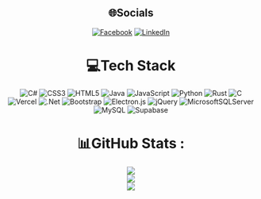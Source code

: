 <div align="center">
  
## 🌐Socials
[![Facebook](https://img.shields.io/badge/Facebook-%231877F2.svg?logo=Facebook&logoColor=white)](https://www.facebook.com/natlife193)
[![LinkedIn](https://img.shields.io/badge/LinkedIn-%230077B5.svg?logo=linkedin&logoColor=white)](https://www.linkedin.com/in/luong-ngo-536b61328/)

# 💻Tech Stack
![C#](https://img.shields.io/badge/c%23-%23239120.svg?style=flat-square&logo=c-sharp&logoColor=white)
![CSS3](https://img.shields.io/badge/css3-%231572B6.svg?style=flat-square&logo=css3&logoColor=white)
![HTML5](https://img.shields.io/badge/html5-%23E34F26.svg?style=flat-square&logo=html5&logoColor=white)
![Java](https://img.shields.io/badge/java-%23ED8B00.svg?style=flat-square&logo=java&logoColor=white)
![JavaScript](https://img.shields.io/badge/javascript-%23323330.svg?style=flat-square&logo=javascript&logoColor=%23F7DF1E)
![Python](https://img.shields.io/badge/python-3670A0?style=flat-square&logo=python&logoColor=ffdd54)
![Rust](https://img.shields.io/badge/rust-%23000000.svg?style=flat-square&logo=rust&logoColor=white)
![C](https://img.shields.io/badge/c-%2300599C.svg?style=flat-square&logo=c&logoColor=white)
![Vercel](https://img.shields.io/badge/vercel-%23000000.svg?style=flat-square&logo=vercel&logoColor=white)
![.Net](https://img.shields.io/badge/.NET-5C2D91?style=flat-square&logo=.net&logoColor=white)
![Bootstrap](https://img.shields.io/badge/bootstrap-%23563D7C.svg?style=flat-square&logo=bootstrap&logoColor=white)
![Electron.js](https://img.shields.io/badge/Electron-191970?style=flat-square&logo=Electron&logoColor=white)
![jQuery](https://img.shields.io/badge/jquery-%230769AD.svg?style=flat-square&logo=jquery&logoColor=white)
![MicrosoftSQLServer](https://img.shields.io/badge/Microsoft%20SQL%20Sever-CC2927?style=flat-square&logo=microsoft%20sql%20server&logoColor=white)
![MySQL](https://img.shields.io/badge/mysql-%2300f.svg?style=flat-square&logo=mysql&logoColor=white)
![Supabase](https://img.shields.io/badge/Supabase-3ECF8E?style=flat-square&logo=supabase&logoColor=white)

# 📊GitHub Stats :
![](https://github-readme-stats.vercel.app/api?username=Natlife&theme=blue-green&hide_border=true&include_all_commits=false&count_private=true)<br/>
![](https://github-readme-streak-stats.herokuapp.com/?user=Natlife&theme=blue-green&hide_border=true)<br/>
![](https://github-readme-stats.vercel.app/api/top-langs/?username=Natlife&theme=blue-green&hide_border=true&include_all_commits=false&count_private=true&layout=compact)

</div>
